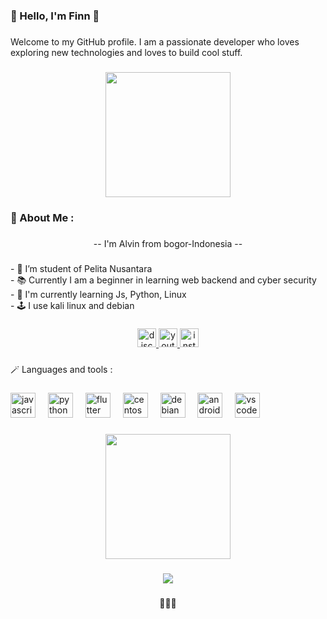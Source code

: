<h3 align="left">🎉  Hello, I'm Finn  🎉</h3>

###

<p align="left">Welcome to my GitHub profile. I am a passionate developer who loves exploring new technologies and loves to build cool stuff.</p>

###

<div align="center">
  <img height="200" src="https://media1.tenor.com/m/m6iXywnvNVoAAAAd/saber-ohayoo.gif"  />
</div>

###

<h3 align="left">🎉 About Me :</h3>

###

<p align="center">-- I'm Alvin from bogor-Indonesia --</p>

###

<p align="left">- 🔦 I’m student of Pelita Nusantara<br>- 📚 Currently I am a beginner in learning  web backend and cyber security<br>- 🔭 I'm currently learning Js, Python, Linux<br>- 🕹️ I use kali linux and debian</p>

###

<div align="center">
  <a href="https://discord.com/users/1270375691099045953" target="_blank">
    <img src="https://img.shields.io/static/v1?message=Discord&logo=discord&label=&color=7289DA&logoColor=white&labelColor=&style=for-the-badge" height="30" alt="discord logo"  />
  </a>
  <a href="https://www.youtube.com/@alvinrizky6830" target="_blank">
    <img src="https://img.shields.io/static/v1?message=Youtube&logo=youtube&label=&color=FF0000&logoColor=white&labelColor=&style=for-the-badge" height="30" alt="youtube logo"  />
  </a>
  <a href="https://www.instagram.com/allvinrizky_?igsh=dGw4Ym84MmRwdGtp" target="_blank">
    <img src="https://img.shields.io/static/v1?message=Instagram&logo=instagram&label=&color=E4405F&logoColor=white&labelColor=&style=for-the-badge" height="30" alt="instagram logo"  />
  </a>
</div>

###

<p align="left">🪄 Languages and tools :</p>

###

<div align="left">
  <img src="https://cdn.jsdelivr.net/gh/devicons/devicon/icons/javascript/javascript-original.svg" height="40" alt="javascript logo"  />
  <img width="12" />
  <img src="https://cdn.jsdelivr.net/gh/devicons/devicon/icons/python/python-original.svg" height="40" alt="python logo"  />
  <img width="12" />
  <img src="https://cdn.jsdelivr.net/gh/devicons/devicon/icons/flutter/flutter-original.svg" height="40" alt="flutter logo"  />
  <img width="12" />
  <img src="https://cdn.jsdelivr.net/gh/devicons/devicon/icons/centos/centos-original.svg" height="40" alt="centos logo"  />
  <img width="12" />
  <img src="https://cdn.jsdelivr.net/gh/devicons/devicon/icons/debian/debian-original.svg" height="40" alt="debian logo"  />
  <img width="12" />
  <img src="https://cdn.jsdelivr.net/gh/devicons/devicon/icons/androidstudio/androidstudio-original.svg" height="40" alt="androidstudio logo"  />
  <img width="12" />
  <img src="https://cdn.jsdelivr.net/gh/devicons/devicon/icons/vscode/vscode-original.svg" height="40" alt="vscode logo"  />
</div>

###

<div align="center">
  <img height="200" src="https://tenor.com/view/typing-anime-coding-gif-13243654847988652639"  />
</div>

###

<div align="center">
  <img src="https://profile-counter.glitch.me/grifitth12/count.svg?"  />
</div>

###

<p align="center">👋👋👋</p>

###
